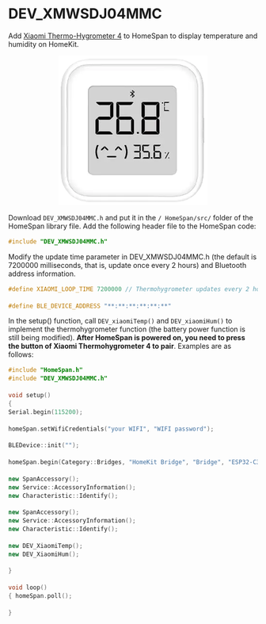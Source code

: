 # DEV_XMWSDJ04MMC
Add [Xiaomi Thermo-Hygrometer 4](https://home.mi.com/webapp/content/baike/product/index.html?model=miaomiaoce.sensor_ht.t6#/) to HomeSpan to display temperature and humidity on HomeKit.

<p align="center">
<img src="images/XMWSDJ04MMC.png" alt="Xiaomi Thermometer and Hygrometer 4" width="302"/>
</p>

Download `DEV_XMWSDJ04MMC.h` and put it in the `/ HomeSpan/src/` folder of the HomeSpan library file. Add the following header file to the HomeSpan code:

```C++
#include "DEV_XMWSDJ04MMC.h"
```

Modify the update time parameter in DEV_XMWSDJ04MMC.h (the default is 7200000 milliseconds, that is, update once every 2 hours) and Bluetooth address information.

```C++
#define XIAOMI_LOOP_TIME 7200000 // Thermohygrometer updates every 2 hours

#define BLE_DEVICE_ADDRESS "**:**:**:**:**:**"
```

In the setup() function, call `DEV_xiaomiTemp()` and `DEV_xiaomiHum()` to implement the thermohygrometer function (the battery power function is still being modified). **After HomeSpan is powered on, you need to press the button of Xiaomi Thermohygrometer 4 to pair**. Examples are as follows:

```C++
#include "HomeSpan.h"
#include "DEV_XMWSDJ04MMC.h"

void setup() 
{ 
Serial.begin(115200); 

homeSpan.setWifiCredentials("your WIFI", "WIFI password"); 

BLEDevice::init(""); 

homeSpan.begin(Category::Bridges, "HomeKit Bridge", "Bridge", "ESP32-C3 mini"); 

new SpanAccessory(); 
new Service::AccessoryInformation(); 
new Characteristic::Identify(); 

new SpanAccessory(); 
new Service::AccessoryInformation(); 
new Characteristic::Identify(); 

new DEV_XiaomiTemp(); 
new DEV_XiaomiHum(); 

} 

void loop() 
{ homeSpan.poll(); 

}

```

